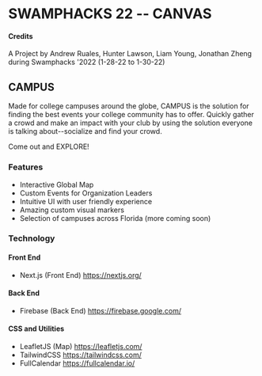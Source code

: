 # SWAMPHACKS 22 -- CANVAS #
#### Credits ####
A Project by Andrew Ruales, Hunter Lawson, Liam Young, Jonathan Zheng during Swamphacks '2022 (1-28-22 to 1-30-22)

## CAMPUS ##
Made for college campuses around the globe, CAMPUS is the solution for finding the best events your college community has to offer.
Quickly gather a crowd and make an impact with your club by using the solution everyone is talking about--socialize and find your crowd.

Come out and EXPLORE!

### Features ###
- Interactive Global Map
- Custom Events for Organization Leaders
- Intuitive UI with user friendly experience
- Amazing custom visual markers
- Selection of campuses across Florida (more coming soon)

### Technology ###
#### Front End ####
- Next.js (Front End)
https://nextjs.org/

#### Back End ####
- Firebase (Back End)
https://firebase.google.com/


#### CSS and Utilities ####
- LeafletJS (Map) https://leafletjs.com/
- TailwindCSS     https://tailwindcss.com/
- FullCalendar    https://fullcalendar.io/
